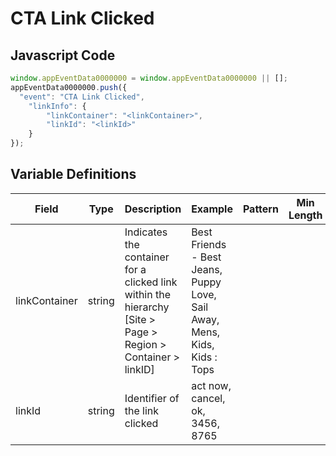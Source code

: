 # CTA Link Clicked

## Javascript Code
```js
window.appEventData0000000 = window.appEventData0000000 || [];
appEventData0000000.push({
  "event": "CTA Link Clicked",
    "linkInfo": {
        "linkContainer": "<linkContainer>",
        "linkId": "<linkId>"
    }
});
```

## Variable Definitions

|Field|Type|Description|Example|Pattern|Min Length|Max Length|Minimum|Maximum|Multiple Of|
| --- | --- | --- | --- | --- | --- | --- | --- | --- | --- |
|linkContainer|string|Indicates the container for a clicked link within the hierarchy [Site > Page > Region > Container > linkID]|Best Friends - Best Jeans, Puppy Love, Sail Away, Mens, Kids, Kids : Tops|||||||
|linkId|string|Identifier of the link clicked|act now, cancel, ok, 3456, 8765|||||||
